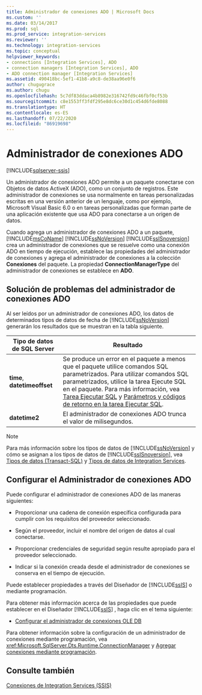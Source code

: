 ```yaml
---
title: Administrador de conexiones ADO | Microsoft Docs
ms.custom: ''
ms.date: 03/14/2017
ms.prod: sql
ms.prod_service: integration-services
ms.reviewer: ''
ms.technology: integration-services
ms.topic: conceptual
helpviewer_keywords:
- connections [Integration Services], ADO
- connection managers [Integration Services], ADO
- ADO connection manager [Integration Services]
ms.assetid: 490418bc-5ef1-41b8-a9c8-de38aa96e0f6
author: chugugrace
ms.author: chugu
ms.openlocfilehash: 5c7df83ddaca4b8982e316742fd9c46fbf0cf53b
ms.sourcegitcommit: c8e1553ff3fdf295e8dc6ce30d1c454d6fde8088
ms.translationtype: HT
ms.contentlocale: es-ES
ms.lasthandoff: 07/22/2020
ms.locfileid: "86919698"
---
```

# <a name="ado-connection-manager"></a>Administrador de conexiones ADO

[!INCLUDE[sqlserver-ssis](../../includes/applies-to-version/sqlserver-ssis.md)]


  Un administrador de conexiones ADO permite a un paquete conectarse con Objetos de datos ActiveX (ADO), como un conjunto de registros. Este administrador de conexiones se usa normalmente en tareas personalizadas escritas en una versión anterior de un lenguaje, como por ejemplo, Microsoft Visual Basic 6.0 o en tareas personalizadas que forman parte de una aplicación existente que usa ADO para conectarse a un origen de datos.  
  
 Cuando agrega un administrador de conexiones ADO a un paquete, [!INCLUDE[msCoName](../../includes/msconame-md.md)] [!INCLUDE[ssNoVersion](../../includes/ssnoversion-md.md)] [!INCLUDE[ssISnoversion](../../includes/ssisnoversion-md.md)] crea un administrador de conexiones que se resuelve como una conexión ADO en tiempo de ejecución, establece las propiedades del administrador de conexiones y agrega el administrador de conexiones a la colección **Conexiones** del paquete. La propiedad **ConnectionManagerType** del administrador de conexiones se establece en **ADO**.  
  
## <a name="troubleshooting-the-ado-connection-manager"></a>Solución de problemas del administrador de conexiones ADO  
 Al ser leídos por un administrador de conexiones ADO, los datos de determinados tipos de datos de fecha de [!INCLUDE[ssNoVersion](../../includes/ssnoversion-md.md)] generarán los resultados que se muestran en la tabla siguiente.  
  
|Tipo de datos de SQL Server|Resultado|  
|--------------------------|------------|  
|**time**, **datetimeoffset**|Se produce un error en el paquete a menos que el paquete utilice comandos SQL parametrizados. Para utilizar comandos SQL parametrizados, utilice la tarea Ejecute SQL en el paquete. Para más información, vea [Tarea Ejecutar SQL](../../integration-services/control-flow/execute-sql-task.md) y [Parámetros y códigos de retorno en la tarea Ejecutar SQL](https://msdn.microsoft.com/library/a3ca65e8-65cf-4272-9a81-765a706b8663).|  
|**datetime2**|El administrador de conexiones ADO trunca el valor de milisegundos.|  
  
> [!NOTE]  
>  Para más información sobre los tipos de datos de [!INCLUDE[ssNoVersion](../../includes/ssnoversion-md.md)] y cómo se asignan a los tipos de datos de [!INCLUDE[ssISnoversion](../../includes/ssisnoversion-md.md)], vea [Tipos de datos &#40;Transact-SQL&#41;](../../t-sql/data-types/data-types-transact-sql.md) y [Tipos de datos de Integration Services](../../integration-services/data-flow/integration-services-data-types.md).  
  
## <a name="configuring-the-ado-connection-manager"></a>Configurar el Administrador de conexiones ADO  
 Puede configurar el administrador de conexiones ADO de las maneras siguientes:  
  
-   Proporcionar una cadena de conexión específica configurada para cumplir con los requisitos del proveedor seleccionado.  
  
-   Según el proveedor, incluir el nombre del origen de datos al cual conectarse.  
  
-   Proporcionar credenciales de seguridad según resulte apropiado para el proveedor seleccionado.  
  
-   Indicar si la conexión creada desde el administrador de conexiones se conserva en el tiempo de ejecución.  
  
 Puede establecer propiedades a través del Diseñador de [!INCLUDE[ssIS](../../includes/ssis-md.md)] o mediante programación.  
  
 Para obtener más información acerca de las propiedades que puede establecer en el Diseñador [!INCLUDE[ssIS](../../includes/ssis-md.md)] , haga clic en el tema siguiente:  
  
-   [Configurar el administrador de conexiones OLE DB](../../integration-services/connection-manager/configure-ole-db-connection-manager.md)  
  
 Para obtener información sobre la configuración de un administrador de conexiones mediante programación, vea <xref:Microsoft.SqlServer.Dts.Runtime.ConnectionManager> y [Agregar conexiones mediante programación](../../integration-services/building-packages-programmatically/adding-connections-programmatically.md).  
  
## <a name="see-also"></a>Consulte también  
 [Conexiones de Integration Services &#40;SSIS&#41;](../../integration-services/connection-manager/integration-services-ssis-connections.md)  
  
  
